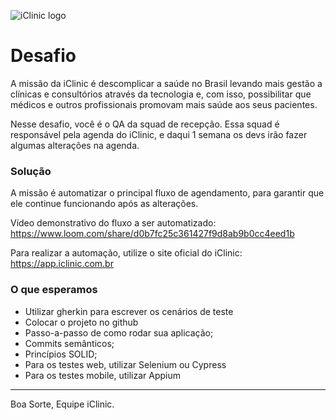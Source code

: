 ![iClinic logo](https://d1ydp7gtfj5fb9.cloudfront.net/static/img/views/home_v2/header/logo.png?1525283729)

# Desafio

A missão da iClinic é descomplicar a saúde no Brasil levando mais gestão a clínicas e consultórios através da tecnologia e, com isso, possibilitar que médicos e outros profissionais promovam mais saúde aos seus pacientes.

Nesse desafio, você é o QA da squad de recepção. Essa squad é responsável pela agenda do iClinic, e daqui 1 semana os devs irão fazer algumas alterações na agenda.

### Solução

A missão é automatizar o principal fluxo de agendamento, para garantir que ele continue funcionando após as alterações.

Vídeo demonstrativo do fluxo a ser automatizado: https://www.loom.com/share/d0b7fc25c361427f9d8ab9b0cc4eed1b

Para realizar a automação, utilize o site oficial do iClinic: https://app.iclinic.com.br

### O que esperamos
- Utilizar gherkin para escrever os cenários de teste
- Colocar o projeto no github
- Passo-a-passo de como rodar sua aplicação;
- Commits semânticos;
- Princípios SOLID;
- Para os testes web, utilizar Selenium ou Cypress
- Para os testes mobile, utilizar Appium

___
Boa Sorte,
Equipe iClinic.
